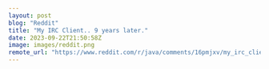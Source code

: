 ```yaml
---
layout: post
blog: "Reddit"
title: "My IRC Client.. 9 years later."
date: 2023-09-22T21:50:58Z
image: images/reddit.png
remote_url: "https://www.reddit.com/r/java/comments/16pmjxv/my_irc_client_9_years_later/"
---
```

